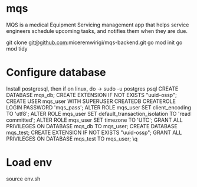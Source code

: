 # mqs
MQS is a medical Equipment Servicing management app that helps service engineers schedule upcoming tasks, and notifies them when they are due.

git clone git@github.com:miceremwirigi/mqs-backend.git
go mod init
go mod tidy

# Configure database
Install postgresql, then if on linux, do -> sudo -u postgres psql 
CREATE DATABASE mqs_db;
CREATE EXTENSION IF NOT EXISTS "uuid-ossp";
CREATE USER mqs_user WITH SUPERUSER CREATEDB CREATEROLE LOGIN PASSWORD 'mqs_pass';
ALTER ROLE mqs_user SET client_encoding TO 'utf8';
ALTER ROLE mqs_user SET default_transaction_isolation TO 'read committed';
ALTER ROLE mqs_user SET timezone TO 'UTC';
GRANT ALL PRIVILEGES ON DATABASE mqs_db TO mqs_user;
CREATE DATABASE mqs_test;
CREATE EXTENSION IF NOT EXISTS "uuid-ossp";
GRANT ALL PRIVILEGES ON DATABASE mqs_test TO mqs_user;
\q

# Load env
source env.sh

